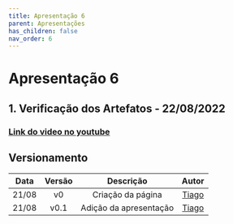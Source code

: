 ```yaml
---
title: Apresentação 6
parent: Apresentações
has_children: false
nav_order: 6
---
```


# Apresentação 6

## 1. Verificação dos Artefatos - 22/08/2022

### [Link do video no youtube](https://youtu.be/1iU2iSR_0Xs)

## Versionamento

| Data  | Versão |       Descrição        |                 Autor                  |
|:-----:|:------:|:----------------------:|:--------------------------------------:|
| 21/08 |   v0   |   Criação da página    | [Tiago](https://github.com/TiagoBuson) |
| 21/08 |  v0.1  | Adição da apresentação | [Tiago](https://github.com/TiagoBuson) |

